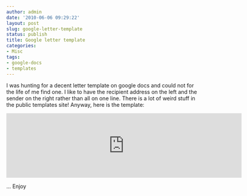 ```yaml
---
author: admin
date: '2010-06-06 09:29:22'
layout: post
slug: google-letter-template
status: publish
title: Google letter template
categories:
- Misc
tags:
- google-docs
- templates
---
```


I was hunting for a decent letter template on google docs and could not
for the life of me find one. I like to have the recipient address on the
left and the sender on the right rather than all on one line. There is a
lot of weird stuff in the public templates site! Anyway, here is the
template:

<iframe width="620" height="170" frameborder="0" scrolling="no" marginheight="0" marginwidth="0" src="http://docs.google.com/embeddedtemplate?id=0Adhg3tLfif75ZGc0aHJyeDdfMTE1ZnFtd3E3Y3E">
Test </iframe>

... Enjoy


